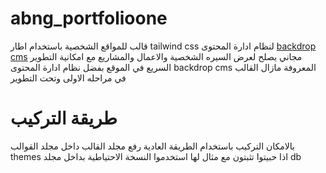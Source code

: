 # abng_portfolioone
قالب للمواقع الشخصية باستخدام اطار tailwind css لنظام ادارة المحتوى [backdrop cms](https://backdropcms.org/) مجاني
يصلح لعرض السيره الشخصية والاعمال والمشاريع مع امكانية التطوير السريع في الموقع بفضل نظام ادارة المحتوى backdrop cms المعروفة
مازال القالب في مراحله الاولى وتحت التطوير 

# طريقة التركيب 
بالامكان التركيب باستخدام الطريقة العادية رفع مجلد القالب داخل مجلد القوالب themes 
اذا حبيتوا تثبتون مع مثال لها استخدموا النسخة الاحتياطية بداخل مجلد db


